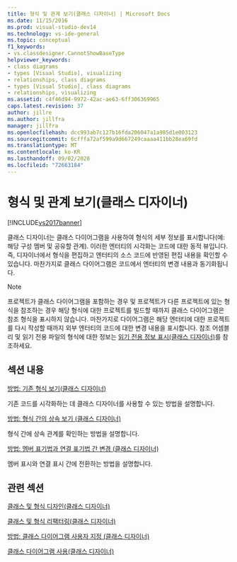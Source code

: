 ```yaml
---
title: 형식 및 관계 보기(클래스 디자이너) | Microsoft Docs
ms.date: 11/15/2016
ms.prod: visual-studio-dev14
ms.technology: vs-ide-general
ms.topic: conceptual
f1_keywords:
- vs.classdesigner.CannotShowBaseType
helpviewer_keywords:
- class diagrams
- types [Visual Studio], visualizing
- relationships, class diagrams
- types [Visual Studio], class diagrams
- relationships, visualizing
ms.assetid: c4f46d94-9972-42ac-ae63-6ff306369965
caps.latest.revision: 37
author: jillre
ms.author: jillfra
manager: jillfra
ms.openlocfilehash: dcc993ab7c127b16fda206047a1a985d1e003123
ms.sourcegitcommit: 6cfffa72af599a9d667249caaaa411bb28ea69fd
ms.translationtype: MT
ms.contentlocale: ko-KR
ms.lasthandoff: 09/02/2020
ms.locfileid: "72663184"
---
```

# <a name="viewing-types-and-relationships-class-designer"></a>형식 및 관계 보기(클래스 디자이너)
[!INCLUDE[vs2017banner](../includes/vs2017banner.md)]

클래스 디자이너는 클래스 다이어그램을 사용하여 형식의 세부 정보를 표시합니다(예: 해당 구성 멤버 및 공유할 관계). 이러한 엔터티의 시각화는 코드에 대한 동적 뷰입니다. 즉, 디자이너에서 형식을 편집하고 엔터티의 소스 코드에 반영된 편집 내용을 확인할 수 있습니다. 마찬가지로 클래스 다이어그램은 코드에서 엔터티의 변경 내용과 동기화됩니다.

> [!NOTE]
> 프로젝트가 클래스 다이어그램을 포함하는 경우 및 프로젝트가 다른 프로젝트에 있는 형식을 참조하는 경우 해당 형식에 대한 프로젝트를 빌드할 때까지 클래스 다이어그램은 참조 형식을 표시하지 않습니다. 마찬가지로 다이어그램은 해당 엔터티에 대한 프로젝트를 다시 작성할 때까지 외부 엔터티의 코드에 대한 변경 내용을 표시합니다. 참조 어셈블리 및 읽기 전용 파일의 형식에 대한 정보는 [읽기 전용 정보 표시(클래스 디자이너)](https://msdn.microsoft.com/33e2d3a9-1668-4d10-ae56-fa09b3156e0a)를 참조하세요.

## <a name="in-this-section"></a>섹션 내용
 [방법: 기존 형식 보기(클래스 디자이너)](../ide/how-to-view-existing-types-class-designer.md)

 기존 코드를 시각화하는 데 클래스 디자이너를 사용할 수 있는 방법을 설명합니다.

 [방법: 형식 간의 상속 보기 (클래스 디자이너)](../ide/how-to-view-inheritance-between-types-class-designer.md)

 형식 간에 상속 관계를 확인하는 방법을 설명합니다.

 [방법: 멤버 표기법과 연결 표기법 간 변경 (클래스 디자이너)](../ide/how-to-change-between-member-notation-and-association-notation-class-designer.md)

 멤버 표시와 연결 표시 간에 전환하는 방법을 설명합니다.

## <a name="related-sections"></a>관련 섹션
 [클래스 및 형식 디자인(클래스 디자이너)](../ide/designing-classes-and-types-class-designer.md)

 [클래스 및 형식 리팩터링(클래스 디자이너)](../ide/refactoring-classes-and-types-class-designer.md)

 [방법: 클래스 다이어그램 사용자 지정 (클래스 디자이너)](../ide/how-to-customize-class-diagrams-class-designer.md)

 [클래스 다이어그램 사용(클래스 디자이너)](../ide/working-with-class-diagrams-class-designer.md)
